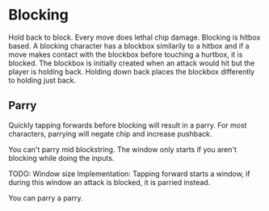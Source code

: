 # Blocking

Hold back to block. Every move does lethal chip damage. Blocking is hitbox based. A blocking character has a blockbox similarily to a hitbox and if a move makes contact with the blockbox before touching a hurtbox, it is blocked. The blockbox is initially created when an attack would hit but the player is holding back. Holding down back places the blockbox differently to holding just back.

## Parry

Quickly tapping forwards before blocking will result in a parry. For most characters, parrying will negate chip and increase pushback.

You can't parry mid blockstring. The window only starts if you aren't blocking while doing the inputs.

TODO: Window size
Implementation: Tapping forward starts a window, if during this window an attack is blocked, it is parried instead.

You can parry a parry.